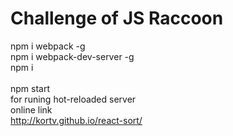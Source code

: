 # Challenge of JS Raccoon

npm i webpack -g
<br/>
npm i webpack-dev-server -g
<br/>
npm i
<br/>
<br/>
npm start
<br/>
for runing hot-reloaded server
<br/>
online link
<br/>
http://kortv.github.io/react-sort/
